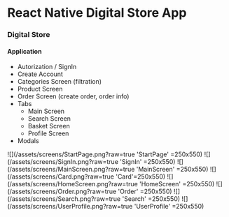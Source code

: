 # React Native Digital Store App

### Digital Store

#### Application 

* Autorization / SignIn
* Create Account
* Categories Screen (filtration)
* Product Screen
* Order Screen (create order, order info)
* Tabs 
    * Main Screen
    * Search Screen
    * Basket Screen
    * Profile Screen
* Modals

![](/assets/screens/StartPage.png?raw=true 'StartPage' =250x550)
![](/assets/screens/SignIn.png?raw=true 'SignIn' =250x550)
![](/assets/screens/MainScreen.png?raw=true 'MainScreen' =250x550)
![](/assets/screens/Card.png?raw=true 'Card'=250x550)
![](/assets/screens/HomeScreen.png?raw=true 'HomeScreen' =250x550)
![](/assets/screens/Order.png?raw=true 'Order' =250x550)
![](/assets/screens/Search.png?raw=true 'Search' =250x550)
![](/assets/screens/UserProfile.png?raw=true 'UserProfile' =250x550)
